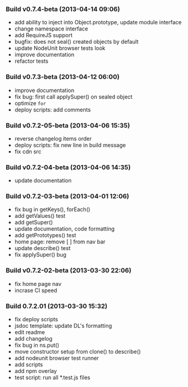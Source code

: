 ### Build v0.7.4-beta (2013-04-14 09:06) 
* add ability to inject into Object.prototype, update module interface
* change namespace interface
* add RequireJS support
* bugfix: does not seal() created objects by default
* update NodeUnit browser tests look
* improve documentation
* refactor tests

### Build v0.7.3-beta (2013-04-12 06:00) 
* improve documentation
* fix bug: first call applySuper() on sealed object
* optimize `for`
* deploy scripts: add comments

### Build v0.7.2-05-beta (2013-04-06 15:35) 
* reverse changelog items order
* deploy scripts: fix new line in build message
* fix cdn src

### Build v0.7.2-04-beta (2013-04-06 14:35)
* update documentation

### Build v0.7.2-03-beta (2013-04-01 12:06)
* fix bug in getKeys(), forEach()
* add getValues() test
* add getSuper()
* update documentation, code formatting
* add getPrototypes() test
* home page: remove [ ] from nav bar
* update describe() test
* fix applySuper() bug

### Build v0.7.2-02-beta (2013-03-30 22:06)
* fix home page nav
* incrase CI speed

### Build 0.7.2.01 (2013-03-30 15:32)
* fix deploy scripts
* jsdoc template: update DL's formatting
* edit readme
* add changelog
* fix bug in ns.put()
* move constructor setup from clone() to describe()
* add nodeunit browser test runner
* add scripts
* add npm overlay
* test script: run all *.test.js files
